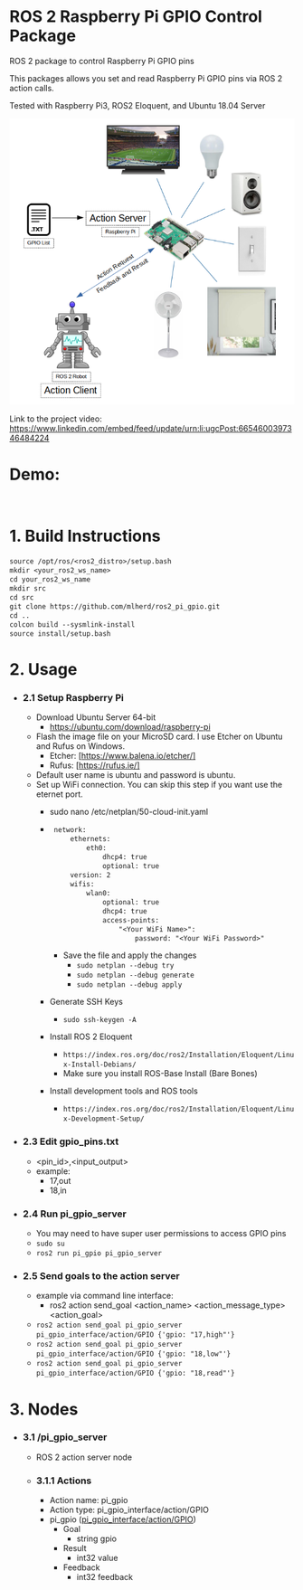 # ROS 2 Raspberry Pi GPIO Control Package
ROS 2 package to control Raspberry Pi GPIO pins

This packages allows you set and read Raspberry Pi GPIO pins via ROS 2 action calls.

Tested with Raspberry Pi3, ROS2 Eloquent, and Ubuntu 18.04 Server

<img src="pi_gpio.png" alt="" width="600">

Link to the project video: https://www.linkedin.com/embed/feed/update/urn:li:ugcPost:6654600397346484224

# Demo:

  <img src="docs/demo.gif" alt="" width="600">

# 1. Build Instructions
 ```
 source /opt/ros/<ros2_distro>/setup.bash
 mkdir <your_ros2_ws_name>
 cd your_ros2_ws_name
 mkdir src
 cd src
 git clone https://github.com/mlherd/ros2_pi_gpio.git
 cd ..
 colcon build --sysmlink-install
 source install/setup.bash
 ```
 
# 2. Usage
- ### 2.1 Setup Raspberry Pi
  - Download Ubuntu Server 64-bit 
    - https://ubuntu.com/download/raspberry-pi
  - Flash the image file on your MicroSD card. I use Etcher on Ubuntu and Rufus on Windows. 
    - Etcher: [https://www.balena.io/etcher/]
    - Rufus: [https://rufus.ie/]
  - Default user name is ubuntu and password is ubuntu.
  - Set up WiFi connection. You can skip this step if you want use the eternet port.
    - sudo nano /etc/netplan/50-cloud-init.yaml
    -  ```
        network:
            ethernets:
                eth0:
                    dhcp4: true
                    optional: true
            version: 2
            wifis:
                wlan0:
                    optional: true
                    dhcp4: true
                    access-points:
                        "<Your WiFi Name>":
                            password: "<Your WiFi Password>"
        ```
        - Save the file and apply the changes
          - ```sudo netplan --debug try```
          - ```sudo netplan --debug generate```
          - ```sudo netplan --debug apply```
    
    - Generate SSH Keys
      - ```sudo ssh-keygen -A```
      
    - Install ROS 2 Eloquent
      - ```https://index.ros.org/doc/ros2/Installation/Eloquent/Linux-Install-Debians/```
      - Make sure you install ROS-Base Install (Bare Bones)
      
    - Install development tools and ROS tools
      - ```https://index.ros.org/doc/ros2/Installation/Eloquent/Linux-Development-Setup/```
      
- ### 2.3 Edit gpio_pins.txt
  - <pin_id>,<input_output>
  - example:
    - 17,out
    - 18,in
- ### 2.4 Run pi_gpio_server
  - You may need to have super user permissions to access GPIO pins
  - ```sudo su```
  - ```ros2 run pi_gpio pi_gpio_server```
- ### 2.5 Send goals to the action server
  - example via command line interface:
    - ros2 action send_goal <action_name> <action_message_type> <action_goal>
  - ```ros2 action send_goal pi_gpio_server pi_gpio_interface/action/GPIO {'gpio: "17,high"'}```
  - ```ros2 action send_goal pi_gpio_server pi_gpio_interface/action/GPIO {'gpio: "18,low"'}```
  - ```ros2 action send_goal pi_gpio_server pi_gpio_interface/action/GPIO {'gpio: "18,read"'}```

# 3. Nodes

- ### 3.1 /pi_gpio_server
  - ROS 2 action server node
  - ### 3.1.1 Actions
    - Action name: pi_gpio
    - Action type: pi_gpio_interface/action/GPIO
    - pi_gpio ([pi_gpio_interface/action/GPIO](https://github.com/mlherd/ros2_pi_gpio/blob/master/pi_gpio_interface/action/GPIO.action))
      - Goal
        - string gpio
      - Result
        - int32 value
      - Feedback
        - int32 feedback

